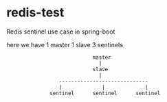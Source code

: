 # redis-test
Redis sentinel use case in spring-boot

here we have 1 master 1 slave 3 sentinels

                                master
                                  |
                                slave
                                  |
                     -----------------------------
                     |             |             |
                  sentinel      sentinel      sentinel
